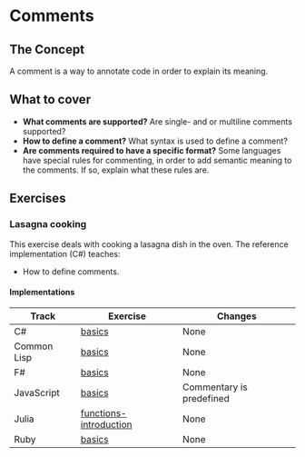 # Comments

## The Concept

A comment is a way to annotate code in order to explain its meaning.

## What to cover

- **What comments are supported?** Are single- and or multiline comments supported?
- **How to define a comment?** What syntax is used to define a comment?
- **Are comments required to have a specific format?** Some languages have special rules for commenting, in order to add semantic meaning to the comments. If so, explain what these rules are.

## Exercises

### Lasagna cooking

This exercise deals with cooking a lasagna dish in the oven. The reference implementation (C#) teaches:

- How to define comments.

#### Implementations

| Track       | Exercise                                       | Changes                  |
| ----------- | ---------------------------------------------- | ------------------------ |
| C#          | [basics][implementation-csharp]                | None                     |
| Common Lisp | [basics][implementation-common-lisp]           | None                     |
| F#          | [basics][implementation-fsharp]                | None                     |
| JavaScript  | [basics][implementation-javascript]            | Commentary is predefined |
| Julia       | [functions-introduction][implementation-julia] | None                     |
| Ruby        | [basics][implementation-ruby]                  | None                     |

[implementation-csharp]: ../../languages/csharp/exercises/concept/basics/.docs/introduction.md
[implementation-common-lisp]: ../../languages/common-lisp/exercises/concept/basics/.docs/introduction.md
[implementation-fsharp]: ../../languages/fsharp/exercises/concept/basics/.docs/introduction.md
[implementation-javascript]: ../../languages/javascript/exercises/concept/basics/.docs/introduction.md
[implementation-julia]: ../../languages/julia/exercises/concept/lasagna/.docs/introduction.md
[implementation-ruby]: ../../languages/ruby/exercises/concept/lasagna/.docs/introduction.md

